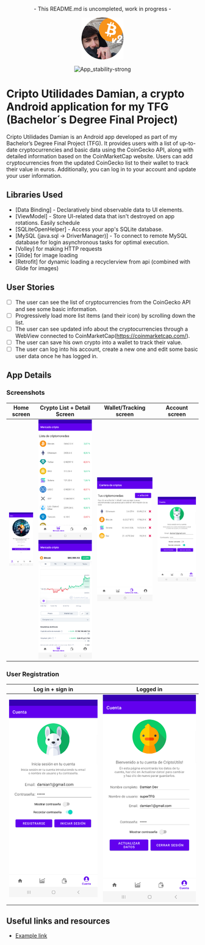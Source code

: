 <p align="center">
  - This README.md is uncompleted, work in progress -
</p>

<p align="center">
  <img src="./app/src/main/res/drawable/damian_bitcoin_utils_icono_v2_cutre_redondo.png" alt="Cripto_Utilidades_Damian" width="110" />
</p>

<div align="center">

![App_stability-strong](https://img.shields.io/badge/App_stability-strong-green.svg)

</div>

# Cripto Utilidades Damian, a crypto Android application for my TFG (Bachelor´s Degree Final Project)

Cripto Utilidades Damian is an Android app developed as part of my Bachelor’s Degree Final Project (TFG). It provides users with a list of up-to-date cryptocurrencies and basic data using the CoinGecko API, along with detailed information based on the CoinMarketCap website. Users can add cryptocurrencies from the updated CoinGecko list to their wallet to track their value in euros. Additionally, you can log in to your account and update your user information.

## Libraries Used

* [Data Binding] - Declaratively bind observable data to UI elements.
* [ViewModel] - Store UI-related data that isn't destroyed on app rotations. Easily schedule
* [SQLiteOpenHelper] - Access your app's SQLite database.
* [MySQL (java.sql -> DriverManager)] - To connect to remote MySQL database for login
  asynchronous tasks for optimal execution.
* [Volley] for making HTTP requests
* [Glide] for image loading
* [Retrofit] for dynamic loading a recyclerview from api (combined with Glide for images)

## User Stories

- [ ] The user can see the list of cryptocurrencies from the CoinGecko API and see some basic information.
- [ ] Progressively load more list items (and their icon) by scrolling down the list.
- [ ] The user can see updated info about the cryptocurrencies through a WebView connected to CoinMarketCap(https://coinmarketcap.com/).
- [ ] The user can save his own crypto into a wallet to track their value.
- [ ] The user can log into his account, create a new one and edit some basic user data once he has logged in.

## App Details

### Screenshots

|                 Home screen                  |                                                 Crypto List + Detail Screen                                                  | Wallet/Tracking screen | Account screen |
|:--------------------------------------------:|:----------------------------------------------------------------------------------------------------------------------------:| :-: | :-: |
| <img width="200" src="./README/screenshots/Home_screenshot.png"> | ![Crypto List](./README/screenshots/Market_screenshot.png)![Detail Screen](./README/screenshots/Market_detail_screenshot.png) | ![Wallet/Tracking screen](./README/screenshots/Wallet_screenshot.png) | ![Account screen](./README/screenshots/Login_Signup_screenshot.png) |

### User Registration

|                 Log in + sign in                 | Logged in |
|:------------------------------------------------:| :-: |
| ![Log in + sign in](./README/screenshots/Login_Signup_screenshot.png) | ![Logged in](./README/screenshots/Loggedin_screenshot.png)  |

## Useful links and resources
- [Example link](https://github.com/big-damian/Cripto_Utilidades_Damian)
